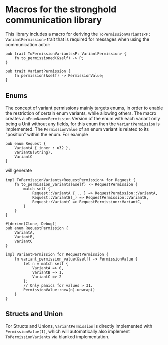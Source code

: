 # Macros for the stronghold communication library
This library includes a macro for deriving the `ToPermissionVariants<P: VariantPermission>` trait that is required for messages when using the communication actor:
```
pub trait ToPermissionVariants<P: VariantPermission> {
    fn to_permissioned(&self) -> P;
}

pub trait VariantPermission {
    fn permission(&self) -> PermissionValue;
}
```

## Enums
The concept of variant permissions mainly targets enums, in order to enable the restriction of certain enum variants, while allowing others.
The macro creates a `<EnumName>Permission` Version of the enum with each variant only being a Unit without any fields, for this enum then the `VariantPermission` is implemented.
The `PermissionValue` of an enum variant is related to its "position" within the enum.
For example
```
pub enum Request {
    VariantA { inner : u32 },
    VariantB(String),
    VariantC
}
```
will generate

```
impl ToPermissionVariants<RequestPermission> for Request {
    fn to_permission_variants(&self) -> RequestPermission {
        match self {
            Request::VariantA { .. } => RequestPermission::VariantA,
            Request::VariantB(_) => RequestPermission::VariantB,
            Request::VariantC => RequestPermission::VariantC,
        }
    }
}

#[derive(Clone, Debug)]
pub enum RequestPermission {
    VariantA,
    VariantB,
    VariantC
}

impl VariantPermission for RequestPermission {
    fn variant_permission_value(&self) -> PermissionValue {
        let n = match self {
            VariantA => 0,
            VariantB => 1,
            VariantC => 2
        };
        // Only panics for values > 31.
        PermissionValue::new(n).unwrap()
    }
}
```

## Structs and Union
For Structs and Unions, `VariantPermission` is directly implemented with `PermissionValue(1)`, which will automatically also implement `ToPermissionVariants` via blanked implementation.



